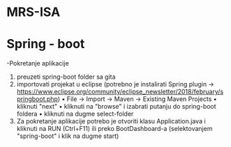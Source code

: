 # MRS-ISA
# Spring - boot
-Pokretanje aplikacije 

1. preuzeti spring-boot folder sa gita
2. importovati projekat u eclipse (potrebno je instalirati Spring plugin -> https://www.eclipse.org/community/eclipse_newsletter/2018/february/springboot.php)
  • File -> Import -> Maven -> Existing Maven Projects 
  • kliknuti "next" 
  • kliknuti na "browse" i izabrati putanju do spring-boot foldera 
  • kliknuti na dugme select-folder
3. Za pokretanje aplikacije potrebo je otvoriti klasu Application.java i kliknuti na RUN (Ctrl+F11) ili preko BootDashboard-a (selektovanjem "spring-boot" i klik na dugme start)

